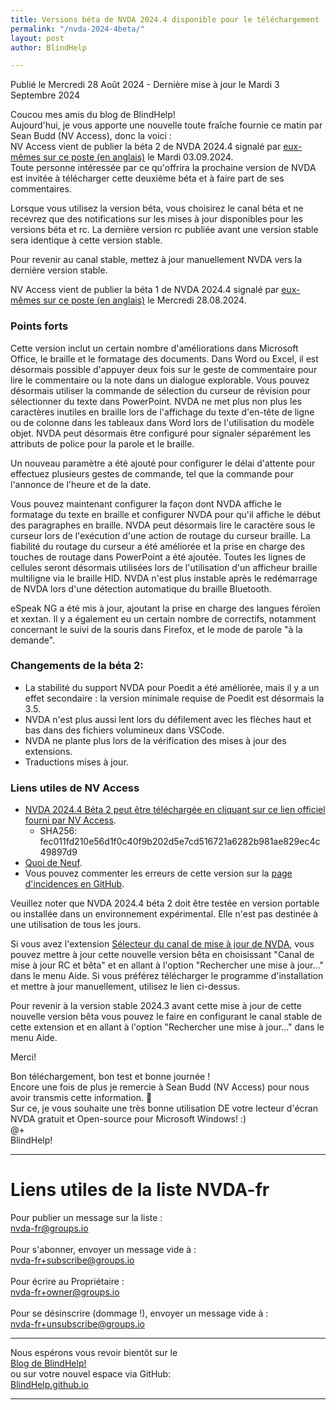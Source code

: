```yaml
---
title: Versions béta de NVDA 2024.4 disponible pour le téléchargement
permalink: "/nvda-2024-4beta/"
layout: post
author: BlindHelp

---
```


<footer>Publié le Mercredi 28 Août 2024 - Dernière mise à jour le Mardi 3 Septembre 2024</footer>

Coucou mes amis du blog de BlindHelp!    
Aujourd'hui, je vous apporte une nouvelle toute fraîche fournie ce matin par Sean Budd (NV Access), donc la voici :    
NV Access vient de publier la béta 2 de NVDA 2024.4 signalé par [eux-mêmes sur ce poste (en anglais)](https://www.nvaccess.org/post/nvda-2024-4beta2/) le Mardi 03.09.2024.    
Toute personne intéressée par ce qu'offrira la prochaine version de NVDA est invitée à télécharger cette deuxième béta et à faire part de ses commentaires.    

Lorsque vous utilisez la version béta, vous choisirez le canal béta  et ne recevrez que des notifications sur les mises à jour disponibles pour les versions béta  et rc. La dernière version rc publiée avant une version stable sera identique à cette version stable.

Pour revenir au canal stable, mettez à jour manuellement NVDA vers la dernière version stable.

NV Access vient de publier la  béta 1 de NVDA 2024.4 signalé par [eux-mêmes sur ce poste (en anglais)](https://www.nvaccess.org/post/nvda-2024-4beta1/) le Mercredi 28.08.2024.    

### Points forts

Cette version inclut un certain nombre d'améliorations dans Microsoft Office, le braille et le formatage des documents. Dans Word ou Excel, il est désormais possible d'appuyer deux fois sur le geste de commentaire pour lire le commentaire ou la note dans un dialogue explorable. Vous pouvez désormais utiliser la commande de sélection du curseur de révision pour sélectionner du texte dans PowerPoint. NVDA ne met plus non plus les caractères inutiles en braille lors de l'affichage du texte d'en-tête de ligne ou de colonne dans les tableaux dans Word lors de l'utilisation du modèle objet. NVDA peut désormais être configuré pour signaler séparément les attributs de police pour la parole et le braille.

Un nouveau paramètre a été ajouté pour configurer le délai d'attente pour effectuez plusieurs gestes de commande, tel que la commande pour l'annonce de l'heure et de la date.

Vous pouvez maintenant configurer la façon dont NVDA affiche le formatage du texte en braille et configurer NVDA pour qu'il affiche le début des paragraphes en braille. NVDA peut désormais lire le caractère sous le curseur  lors de l'exécution d'une action de routage du curseur braille. La fiabilité du routage du curseur a été améliorée et la prise en charge des touches de routage dans PowerPoint a été ajoutée. Toutes les lignes de cellules seront désormais utilisées lors de l'utilisation d'un afficheur braille multiligne via le braille HID. NVDA n'est plus instable après le redémarrage de NVDA lors d'une détection automatique  du braille Bluetooth.

eSpeak NG a été mis à jour, ajoutant la prise en charge des langues féroïen et xextan. Il y a également eu un certain nombre de correctifs, notamment concernant le suivi de la souris dans Firefox, et le mode de parole "à la demande".

### Changements de la béta 2:

* La stabilité du support NVDA pour Poedit a été améliorée, mais il y a un effet secondaire : la version minimale requise de Poedit est désormais la 3.5.
* NVDA n'est plus aussi lent lors du défilement avec les flèches haut et bas dans des fichiers volumineux dans VSCode.
* NVDA ne plante plus lors de la vérification des mises à jour des extensions.
* Traductions mises à jour.

### Liens utiles de NV Access

- [NVDA 2024.4 Béta 2 peut être téléchargée en cliquant sur ce lien officiel fourni par NV Access](https://www.nvaccess.org/files/nvda/releases/2024.4beta2/nvda_2024.4beta2.exe).
  - SHA256: fec011fd210e56d1f0c40f9b202d5e7cd516721a6282b981ae829ec4c49897d9
- [Quoi de Neuf](https://www.nvaccess.org/files/nvda/releases/2024.4beta2/documentation/fr/changes.html).
- Vous pouvez commenter les erreurs de cette version sur la [page d'incidences en GitHub](https://github.com/nvaccess/nvda/issues).

Veuillez noter que NVDA 2024.4 béta 2 doit être testée en version portable ou installée dans un environnement expérimental. Elle n'est pas destinée à une utilisation de tous les jours.    

Si vous avez l'extension [Sélecteur du canal de mise à jour de NVDA](https://blindhelp.github.io/updateChannel/), vous pouvez mettre à jour cette nouvelle version bêta en choisissant "Canal de mise à jour RC et bêta" et en allant à l'option "Rechercher une mise à jour..." dans le menu Aide. Si vous préférez télécharger le programme d'installation et mettre à jour manuellement, utilisez le lien ci-dessus.

Pour revenir à la version stable 2024.3 avant cette mise à jour  de cette nouvelle version bêta  vous pouvez le faire en configurant le canal stable de cette extension et en allant à l'option "Rechercher une mise à jour..." dans le menu Aide. 

Merci!  

Bon téléchargement, bon test et bonne journée !    
Encore une fois de plus je remercie à Sean Budd (NV Access) pour nous avoir transmis cette information. 🤝    
Sur ce, je vous souhaite une très bonne utilisation DE votre lecteur d'écran NVDA gratuit et Open-source pour Microsoft Windows! :)    
@+    
BlindHelp!    

---

# Liens utiles de la liste NVDA-fr #

Pour publier un message sur la liste :    
[nvda-fr@groups.io](mailto:nvda-fr@groups.io)    
<br>
Pour s'abonner, envoyer un message vide à :    
[nvda-fr+subscribe@groups.io](mailto:nvda-fr+subscribe@groups.io)    
<br>
Pour écrire au Propriétaire :    
[nvda-fr+owner@groups.io](mailto:nvda-fr+owner@groups.io)    
<br>
Pour se désinscrire (dommage !), envoyer un message vide à :    
[nvda-fr+unsubscribe@groups.io](mailto:nvda-fr+unsubscribe@groups.io)    

---

Nous espérons vous revoir bientôt sur le      
[Blog de BlindHelp!](http://blindhelp.blogspot.fr/)                    
ou sur  votre nouvel espace via GitHub:                     
[BlindHelp.github.io](https://blindhelp.github.io)                    

---
